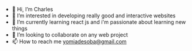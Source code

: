 - 👋 Hi, I’m Charles
- 👀 I’m interested in developing really good and interactive websites
- 🌱 I’m currently learning react js and i'm passionate about learning new things
- 💞️ I’m looking to collaborate on any web project
- 📫 How to reach me yomiadesoba@gmail.com

<!---
Charlesyomi/Charlesyomi is a ✨ special ✨ repository because its `README.md` (this file) appears on your GitHub profile.
You can click the Preview link to take a look at your changes.
--->
